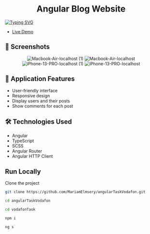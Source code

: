 <h1 align="center">Angular Blog Website</h1>

[![Typing SVG](https://readme-typing-svg.herokuapp.com?font=Fira+Code&size=30&duration=6000&pause=1000&color=af7152&multiline=true&width=1300&lines=Angular+Blog+Website+showcasing+users,+posts,+and+comments)](https://git.io/typing-svg)

- [Live Demo](https://angular-task-vodafon-td7r.vercel.app)

## 🔗 Screenshots

<div align="center">
  
![Macbook-Air-localhost (1)](https://github.com/user-attachments/assets/9028e35f-85e8-47ea-8fc8-049745317cb9)
![Macbook-Air-localhost](https://github.com/user-attachments/assets/e382e934-eb40-48eb-b009-a368ec8315c1)
![iPhone-13-PRO-localhost (1)](https://github.com/user-attachments/assets/4a877617-1f1a-45ba-b364-ed6f7c1e223c)
![iPhone-13-PRO-localhost](https://github.com/user-attachments/assets/6cd4c977-81af-454c-8c70-20755db8bcb7)

</div>

## 🔗 Application Features

- User-friendly interface
- Responsive design
- Display users and their posts
- Show comments for each post

## 🛠️ Technologies Used

- Angular
- TypeScript
- SCSS
- Angular Router
- Angular HTTP Client

## Run Locally

Clone the project

```bash
git clone https://github.com/MariamElmsery/angularTaskVodafon.git
```
```bash
cd angularTaskVodafon
```
```bash
cd vodafonTask
```
```bash
npm i
```
```bash
ng s

